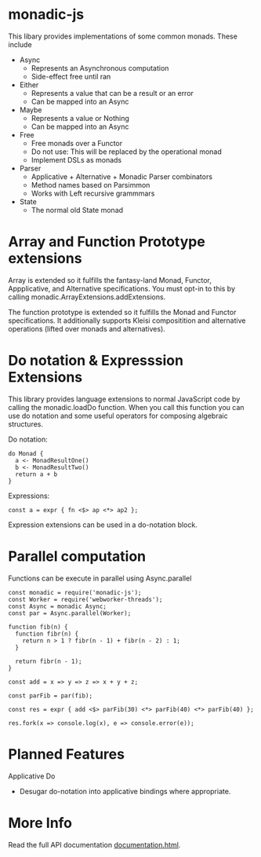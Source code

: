 # monadic-js #

This libary provides implementations of some common monads. These include

  * Async
    * Represents an Asynchronous computation
    * Side-effect free until ran
  * Either
    * Represents a value that can be a result or an error
    * Can be mapped into an Async
  * Maybe
    * Represents a value or Nothing
    * Can be mapped into an Async
  * Free
    * Free monads over a Functor
    * Do not use: This will be replaced by the operational monad
    * Implement DSLs as monads
  * Parser
    * Applicative + Alternative + Monadic Parser combinators
    * Method names based on Parsimmon
    * Works with Left recursive grammmars
  * State
    * The normal old State monad

# Array and Function Prototype extensions

Array is extended so it fulfills the fantasy-land Monad, Functor, Appplicative, and Alternative
specifications. You must opt-in to this by calling monadic.ArrayExtensions.addExtensions.

The function prototype is extended so it fulfills the Monad and Functor specifications. It additionally
supports Kleisi compositition and alternative operations (lifted over monads and alternatives).

# Do notation & Expresssion Extensions #
This library provides language extensions to normal JavaScript code by calling the monadic.loadDo function. When
you call this function you can use do notation and some useful operators for composing algebraic structures.

Do notation:
```
do Monad {
  a <- MonadResultOne()
  b <- MonadResultTwo()
  return a + b
}
```

Expressions:
```
const a = expr { fn <$> ap <*> ap2 };
```

Expression extensions can be used in a do-notation block.
  
# Parallel computation #

Functions can be execute in parallel using Async.parallel

```
const monadic = require('monadic-js');
const Worker = require('webworker-threads');
const Async = monadic Async;
const par = Async.parallel(Worker);

function fib(n) {
  function fibr(n) {
    return n > 1 ? fibr(n - 1) + fibr(n - 2) : 1;
  }
  
  return fibr(n - 1);
}

const add = x => y => z => x + y + z;

const parFib = par(fib);

const res = expr { add <$> parFib(30) <*> parFib(40) <*> parFib(40) };

res.fork(x => console.log(x), e => console.error(e));
```

# Planned Features #
Applicative Do
  * Desugar do-notation into applicative bindings where appropriate.
  
# More Info #
Read the full API documentation [documentation.html](documentation).

